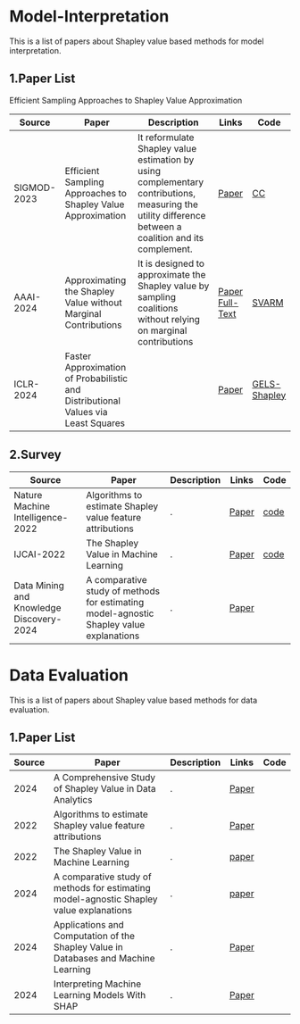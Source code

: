 # Model-Interpretation
This is a list of papers about Shapley value based methods for model interpretation.

## 1.Paper List
Efficient Sampling Approaches to Shapley Value Approximation

| Source | Paper | Description |Links|Code|
| --- | --- | --- | --- |--- |
| SIGMOD-2023 | Efficient Sampling Approaches to Shapley Value Approximation |It reformulate Shapley value estimation by using complementary contributions, measuring the utility difference between a coalition and its complement. |[Paper](https://dl.acm.org/doi/abs/10.1145/3588728)|[CC](https://github.com/ZJU-DIVER/ShapleyValueApproximation)|
| AAAI-2024 | Approximating the Shapley Value without Marginal Contributions |It is designed to approximate the Shapley value by sampling coalitions without relying on marginal contributions |[Paper](https://ojs.aaai.org/index.php/AAAI/article/view/29225) [Full-Text](https://arxiv.org/abs/2302.00736)|[SVARM](https://github.com//kolpaczki//Approximating-the-Shapley-Value-without-Marginal-Contributions)|
| ICLR-2024 |Faster Approximation of Probabilistic and Distributional Values via Least Squares| |[Paper](https://openreview.net/pdf?id=lvSMIsztka)|[GELS-Shapley](https://github.com/watml/fastpvalue)|


## 2.Survey
| Source | Paper | Description |Links|Code|
| --- | --- | --- | --- |--- |
| Nature Machine Intelligence-2022 | Algorithms to estimate Shapley value feature attributions |. |[Paper](https://dl.acm.org/doi/abs/10.1145/3588728)|[code](https://github.com/suinleelab/shapley_algorithms)|
| IJCAI-2022 | The Shapley Value in Machine Learning |. |[Paper](https://www.ijcai.org/proceedings/2022/0778.pdf)|[code](https://github.com/AstraZeneca/awesome-shapley-value)|
| Data Mining and Knowledge Discovery-2024 | A comparative study of methods for estimating model-agnostic Shapley value explanations |. |[Paper](https://link.springer.com/content/pdf/10.1007/s10618-024-01016-z.pdf)||


# Data Evaluation
This is a list of papers about Shapley value based methods for data evaluation.
## 1.Paper List

| Source | Paper | Description |Links|Code|
| --- | --- | --- | --- |--- |
| 2024 | A Comprehensive Study of Shapley Value in Data Analytics |. |[Paper](http://arxiv.org/abs/2412.01460)||
| 2022 |Algorithms to estimate Shapley value feature attributions |.|[Paper](http://arxiv.org/abs/2207.07605)||
|2022| The Shapley Value in Machine Learning|.|[paper](http://arxiv.org/abs/2202.05594)|
|2024|A comparative study of methods for estimating model-agnostic Shapley value explanations|.|[paper](https://doi.org/10.1007/s10618-024-01016-z)|
|2024|Applications and Computation of the Shapley Value in Databases and Machine Learning |.|[Paper](https://dl.acm.org/doi/10.1145/3626246.3654680)|
|2024|Interpreting Machine Learning Models With SHAP|.|[Paper](https://christophmolnar.com/books/shap/)|
